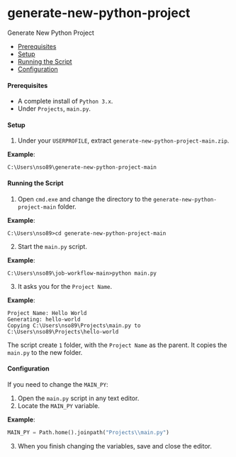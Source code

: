 # generate-new-python-project
Generate New Python Project 

* [Prerequisites](#prerequisites)
* [Setup](#setup)
* [Running the Script](#running-the-script)
* [Configuration](#configuration)

#### <a name="prerequisites"></a>Prerequisites
* A complete install of `Python 3.x`.
* Under `Projects`, `main.py`.

#### <a name="setup"></a>Setup
1. Under your `USERPROFILE`, extract `generate-new-python-project-main.zip`.

**Example**:
```batch
C:\Users\nso89\generate-new-python-project-main
```
#### <a name="running-the-script"></a>Running the Script
1. Open `cmd.exe` and change the directory to the `generate-new-python-project-main` folder.

**Example**:
```batch
C:\Users\nso89>cd generate-new-python-project-main
```
2. Start the `main.py` script.

**Example**:
```batch
C:\Users\nso89\job-workflow-main>python main.py
```

3. It asks you for the `Project Name`.

**Example**:
```batch
Project Name: Hello World
Generating: hello-world
Copying C:\Users\nso89\Projects\main.py to C:\Users\nso89\Projects\hello-world
```
The script create `1` folder, with the `Project Name` as the parent. It copies the `main.py` to the new folder.

#### <a name="configuration"></a>Configuration
If you need to change the `MAIN_PY`:

1. Open the `main.py` script in any text editor.
2. Locate the `MAIN_PY` variable.

**Example**:
```python
MAIN_PY = Path.home().joinpath("Projects\\main.py")
```
3. When you finish changing the variables, save and close the editor.
